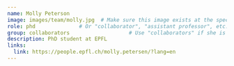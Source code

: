 ```yaml
---
name: Molly Peterson
image: images/team/molly.jpg  # Make sure this image exists at the specified path
role: phd              # Or "collaborator", "assistant professor", etc.
group: collaborators                   # Use "collaborators" if she is a collaborator
description: PhD student at EPFL
links:
  link: https://people.epfl.ch/molly.petersen/?lang=en
---
```

